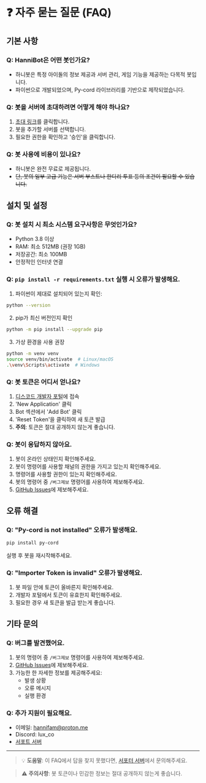 # ❓ 자주 묻는 질문 (FAQ)

## 기본 사항

### Q: HanniBot은 어떤 봇인가요?
- 하니봇은 특정 아이돌의 정보 제공과 서버 관리, 게임 기능을 제공하는 다목적 봇입니다.
- 파이썬으로 개발되었으며, Py-cord 라이브러리를 기반으로 제작되었습니다.

### Q: 봇을 서버에 초대하려면 어떻게 해야 하나요?
1. [초대 링크](https://discord.com/oauth2/authorize?client_id=1235089708992696391&permissions=564049867844624&integration_type=0&scope=bot+applications.commands)를 클릭합니다.
2. 봇을 추가할 서버를 선택합니다.
3. 필요한 권한을 확인하고 '승인'을 클릭합니다.

### Q: 봇 사용에 비용이 있나요?
- 하니봇은 완전 무료로 제공됩니다.
- ~~단, 봇의 일부 고급 기능은 서버 부스트나 한디리 투표 등의 조건이 필요할 수 있습니다.~~

## 설치 및 설정

### Q: 봇 설치 시 최소 시스템 요구사항은 무엇인가요?
- Python 3.8 이상
- RAM: 최소 512MB (권장 1GB)
- 저장공간: 최소 100MB
- 안정적인 인터넷 연결

### Q: `pip install -r requirements.txt` 실행 시 오류가 발생해요.
1. 파이썬이 제대로 설치되어 있는지 확인:
```bash
python --version
```
2. pip가 최신 버전인지 확인
```bash
python -m pip install --upgrade pip
```
3. 가상 환경을 사용 권장
```bash
python -m venv venv
source venv/bin/activate  # Linux/macOS
.\venv\Scripts\activate  # Windows
```

### Q: 봇 토큰은 어디서 얻나요?
1. [디스코드 개발자 포털](https://discord.com/developers/applications)에 접속
2. 'New Application' 클릭
3. Bot 섹션에서 'Add Bot' 클릭
4. 'Reset Token'을 클릭하여 새 토큰 발급
5. **주의**: 토큰은 절대 공개하지 않는게 좋습니다.


### Q: 봇이 응답하지 않아요.
1. 봇이 온라인 상태인지 확인해주세요.
2. 봇이 명령어를 사용할 채널의 권한을 가지고 있는지 확인해주세요.
3. 명령어를 사용할 권한이 있는지 확인해주세요.
4. 봇의 명령어 중 `/버그제보` 명령어를 사용하여 제보해주세요.
5. [GitHub Issues](https://github.com/luxcoa/hannibot/issues)에 제보해주세요.

## 오류 해결

### Q: "Py-cord is not installed" 오류가 발생해요.
```bash
pip install py-cord
```
실행 후 봇을 재시작해주세요.

### Q: "Importer Token is invalid" 오류가 발생해요.
1. 봇 파일 안에 토큰이 올바른지 확인해주세요.
2. 개발자 포털에서 토큰이 유효한지 확인해주세요.
3. 필요한 경우 새 토큰을 발급 받는게 좋습니다.

## 기타 문의

### Q: 버그를 발견했어요.
1. 봇의 명령어 중 `/버그제보` 명령어를 사용하여 제보해주세요.
2. [GitHub Issues](https://github.com/luxcoa/hannibot/issues)에 제보해주세요.
3. 가능한 한 자세한 정보를 제공해주세요:
   - 발생 상황
   - 오류 메시지
   - 실행 환경


### Q: 추가 지원이 필요해요.
- 이메일: hannifam@proton.me
- Discord: lux_co
- [서포트 서버](https://discord.gg/8xZtuQ5rsr)

---

> 💡 **도움말**: 이 FAQ에서 답을 찾지 못했다면, [서포터 서버](https://discord.gg/8xZtuQ5rsr)에서 문의해주세요.

> ⚠️ **주의사항**: 봇 토큰이나 민감한 정보는 절대 공개하지 않는게 좋습니다.